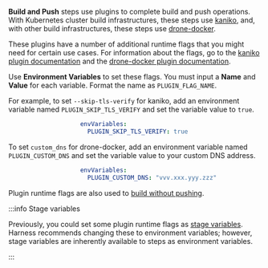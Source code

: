 **Build and Push** steps use plugins to complete build and push operations. With Kubernetes cluster build infrastructures, these steps use [kaniko](https://github.com/GoogleContainerTools/kaniko/blob/main/README.md), and, with other build infrastructures, these steps use [drone-docker](https://github.com/drone-plugins/drone-docker/blob/master/README.md).

These plugins have a number of additional runtime flags that you might need for certain use cases. For information about the flags, go to the [kaniko plugin documentation](https://github.com/GoogleContainerTools/kaniko/blob/main/README.md#additional-flags) and the [drone-docker plugin documentation](https://plugins.drone.io/plugins/docker).

Use **Environment Variables** to set these flags. You must input a **Name** and **Value** for each variable. Format the name as `PLUGIN_FLAG_NAME`.

For example, to set `--skip-tls-verify` for kaniko, add an environment variable named `PLUGIN_SKIP_TLS_VERIFY` and set the variable value to `true`.

```yaml
                    envVariables:
                      PLUGIN_SKIP_TLS_VERIFY: true
```

To set `custom_dns` for drone-docker, add an environment variable named `PLUGIN_CUSTOM_DNS` and set the variable value to your custom DNS address.

```yaml
                    envVariables:
                      PLUGIN_CUSTOM_DNS: "vvv.xxx.yyy.zzz"
```

Plugin runtime flags are also used to [build without pushing](/docs/continuous-integration/use-ci/build-and-upload-artifacts/build-without-push).

:::info Stage variables

Previously, you could set some plugin runtime flags as [stage variables](/docs/platform/pipelines/add-a-stage/#stage-variables). Harness recommends changing these to environment variables; however, stage variables are inherently available to steps as environment variables.

:::